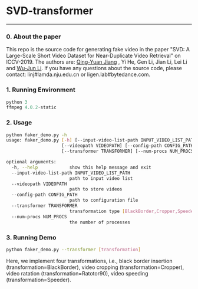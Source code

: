 # SVD-transformer
----

### 0. About the paper
This repo is the source code for generating fake video in the paper "SVD: A Large-Scale Short Video Dataset for Near-Duplicate Video Retrieval" on ICCV-2019. The authors are: [Qing-Yuan Jiang](http://lamda.nju.edu.cn/jiangqy) , Yi He, Gen Li, Jian Li, Lei Li and [Wu-Jun Li](http://cs.nju.edu.cn/lwj). If you have any questions about the source code, please contact: linj#lamda.nju.edu.cn or ligen.lab#bytedance.com.
### 1. Running Environment
```python
python 3
ffmpeg 4.0.2-static
```
### 2. Usage
```bash
python faker_demo.py -h
usage: faker_demo.py [-h] [--input-video-list-path INPUT_VIDEO_LIST_PATH]
                     [--videopath VIDEOPATH] [--config-path CONFIG_PATH]
                     [--transformer TRANSFORMER] [--num-procs NUM_PROCS]

optional arguments:
  -h, --help            show this help message and exit
  --input-video-list-path INPUT_VIDEO_LIST_PATH
                        path to input video list
  --videopath VIDEOPATH
                        path to store videos
  --config-path CONFIG_PATH
                        path to configuration file
  --transformer TRANSFORMER
                        transformation type [BlackBorder,Cropper,Speeder,Rotator90]
  --num-procs NUM_PROCS
                        the number of processes
```

### 3. Running Demo

```bash
python faker_demo.py --transformer [transformation]	
```
Here, we implement four transformations, i.e., black border insertion (transformation=BlackBorder), video cropping (transformation=Cropper), video ratation (transformation=Ratotor90), video speeding (transformation=Speeder).


